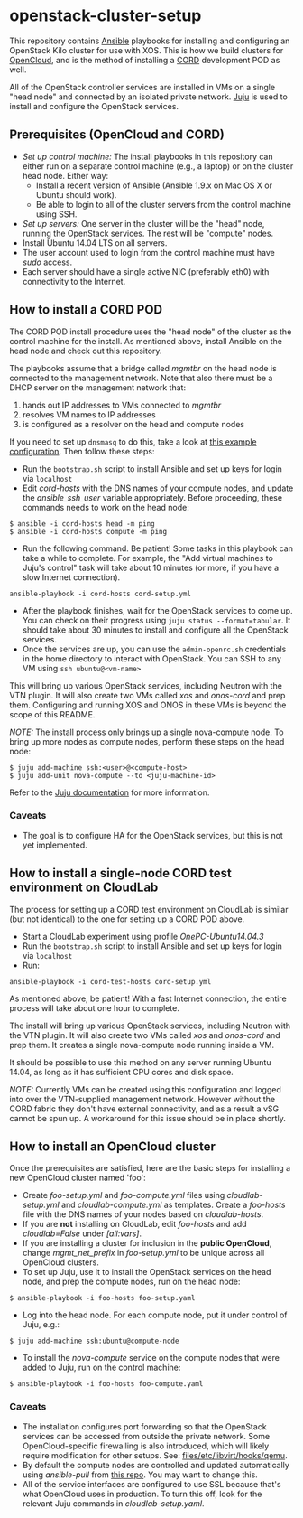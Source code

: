 # openstack-cluster-setup
This repository contains [Ansible](http://docs.ansible.com) playbooks for installing and configuring an OpenStack Kilo cluster
for use with XOS. This is how we build clusters for [OpenCloud](http://opencloud.us), and is the method of
installing a [CORD](http://cord.onosproject.org) development POD as well.

All of the OpenStack controller services are installed in VMs on a
single "head node" and connected by an isolated private network. [Juju](http://www.ubuntu.com/cloud/tools/juju) is used
to install and configure the OpenStack services.

## Prerequisites (OpenCloud and CORD)

* *Set up control machine:* The install playbooks in this repository can either run on a
  separate control machine (e.g., a laptop) or on the cluster head node.  Either way:
  * Install a recent version of Ansible (Ansible 1.9.x on Mac OS X or Ubuntu should work).
  * Be able to login to all of the cluster servers from the control machine using SSH.
* *Set up servers:* One server in the cluster will be the "head" node, running the OpenStack
  services.  The rest will be "compute" nodes.  
 * Install Ubuntu 14.04 LTS on all servers.
 * The user account used to login from the control machine must have *sudo* access.
 * Each server should have a single active NIC (preferably eth0) with connectivity to the
   Internet.

## How to install a CORD POD

The CORD POD install procedure uses the "head node" of the cluster as the control machine
for the install.  As mentioned above, install Ansible on the head node and check out this repository.

The playbooks assume that a bridge called *mgmtbr* on the head node is connected to the management
network.  Note that also there must be a DHCP server on the management network that:
 1. hands out IP addresses to VMs connected to *mgmtbr*
 2. resolves VM names to IP addresses
 3. is configured as a resolver on the head and compute nodes

If you need to set up `dnsmasq` to do this,
take a look at [this example configuration](files/etc/dnsmasq.d/cord).
Then follow these steps:

* Run the `bootstrap.sh` script to install Ansible and set up keys for login via `localhost`
* Edit *cord-hosts* with the DNS names of your compute nodes, and update the *ansible_ssh_user*
variable appropriately.  Before proceeding, these commands needs to work on the head node:
```
$ ansible -i cord-hosts head -m ping
$ ansible -i cord-hosts compute -m ping
```
* Run the following command.  Be patient!  Some tasks in this playbook can take a while to complete.  For example, 
  the "Add virtual machines to Juju's control" task will take about 10 minutes (or more, if you have a 
  slow Internet connection).
```
ansible-playbook -i cord-hosts cord-setup.yml
```
* After the playbook finishes, wait for the OpenStack services to come up.  You can check on their progress
  using `juju status --format=tabular`.  It should take about 30 minutes to install and configure all the OpenStack services.
* Once the services are up, you can use the `admin-openrc.sh` credentials in the home directory to
  interact with OpenStack.  You can SSH to any VM using `ssh ubuntu@<vm-name>`

This will bring up various OpenStack services, including Neutron with the VTN plugin.  It will also create
two VMs called *xos* and *onos-cord* and prep them. Configuring and running XOS and ONOS in these VMs is beyond
the scope of this README.

*NOTE:* The install process only brings up a single nova-compute node.  To bring up more nodes
as compute nodes, perform these steps on the head node:
```
$ juju add-machine ssh:<user>@<compute-host>
$ juju add-unit nova-compute --to <juju-machine-id>
```
Refer to the [Juju documentation](https://jujucharms.com/docs/stable/config-manual)
for more information.

### Caveats

* The goal is to configure HA for the OpenStack services, but this is not yet implemented.

## How to install a single-node CORD test environment on CloudLab

The process for setting up a CORD test environment on CloudLab is similar (but
not identical) to the one for setting up a CORD POD above.

* Start a CloudLab experiment using profile *OnePC-Ubuntu14.04.3*
* Run the `bootstrap.sh` script to install Ansible and set up keys for login via `localhost`
* Run:
```
ansible-playbook -i cord-test-hosts cord-setup.yml
```
As mentioned above, be patient!  With a fast Internet connection, the entire process will take about
one hour to complete.

The install will bring up various OpenStack services, including Neutron with the VTN plugin.  It will also create
two VMs called *xos* and *onos-cord* and prep them.  It creates a single nova-compute
node running inside a VM.  

It should be possible to use this method on any server running Ubuntu 14.04, as long as it has
sufficient CPU cores and disk space.

*NOTE:* Currently VMs can be created using this configuration and logged into over the
VTN-supplied management network.  However without the CORD fabric they don't have external
connectivity, and as a result a vSG cannot be spun up.  A workaround for this issue
should be in place shortly.

## How to install an OpenCloud cluster

Once the prerequisites are satisfied, here are the basic steps for installing a new OpenCloud cluster named 'foo':

* Create *foo-setup.yml* and *foo-compute.yml* files using *cloudlab-setup.yml* and *cloudlab-compute.yml* as templates.  Create a *foo-hosts* file with the DNS names of your nodes based on *cloudlab-hosts*.
* If you are **not** installing on CloudLab, edit *foo-hosts* and add *cloudlab=False*
under *[all:vars]*.  
* If you are installing a cluster for inclusion in the **public OpenCloud**, change *mgmt_net_prefix* in *foo-setup.yml* to be unique across all OpenCloud clusters.
* To set up Juju, use it to install the OpenStack services on the head node, and prep the compute nodes, run on the head node:
```
$ ansible-playbook -i foo-hosts foo-setup.yaml
```
* Log into the head node.  For each compute node, put it under control of Juju, e.g.:
```
$ juju add-machine ssh:ubuntu@compute-node
```
* To install the *nova-compute* service on the compute nodes that were added to Juju, run on the control machine:
```
$ ansible-playbook -i foo-hosts foo-compute.yaml
```

### Caveats

* The installation configures port forwarding so that the OpenStack services can be accessed from outside the private network. Some OpenCloud-specific firewalling is also introduced, which will likely require modification for other setups.  See: [files/etc/libvirt/hooks/qemu](https://github.com/andybavier/opencloud-cluster-setup/blob/master/files/etc/libvirt/hooks/qemu).
* By default the compute nodes are controlled and updated automatically using *ansible-pull* from [this repo](https://github.com/andybavier/opencloud-nova-compute-ansible).  You may want to change this.
* All of the service interfaces are configured to use SSL because that's what OpenCloud uses in production.  To turn this off, look for the relevant Juju commands in *cloudlab-setup.yaml*.
